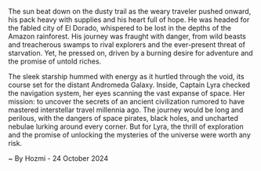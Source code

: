 
The sun beat down on the dusty trail as the weary traveler pushed onward, his pack heavy with supplies and his heart full of hope. He was headed for the fabled city of El Dorado, whispered to be lost in the depths of the Amazon rainforest. His journey was fraught with danger, from wild beasts and treacherous swamps to rival explorers and the ever-present threat of starvation. Yet, he pressed on, driven by a burning desire for adventure and the promise of untold riches.

The sleek starship hummed with energy as it hurtled through the void, its course set for the distant Andromeda Galaxy. Inside, Captain Lyra checked the navigation system, her eyes scanning the vast expanse of space. Her mission: to uncover the secrets of an ancient civilization rumored to have mastered interstellar travel millennia ago. The journey would be long and perilous, with the dangers of space pirates, black holes, and uncharted nebulae lurking around every corner. But for Lyra, the thrill of exploration and the promise of unlocking the mysteries of the universe were worth any risk. 

~ By Hozmi - 24 October 2024
